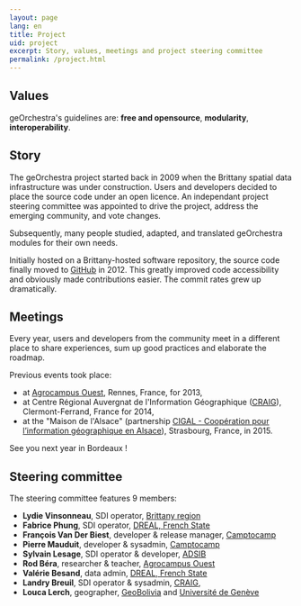```yaml
---
layout: page
lang: en
title: Project
uid: project
excerpt: Story, values, meetings and project steering committee
permalink: /project.html
---
```


## Values

geOrchestra's guidelines are: **free and opensource**, **modularity**, **interoperability**.

## Story

The geOrchestra project started back in 2009 when the Brittany spatial data infrastructure was under construction. Users and developers decided to place the source code under an open licence. An independant project steering committee was appointed to drive the project, address the emerging community, and vote changes.

Subsequently, many people studied, adapted, and translated geOrchestra modules for their own needs.

Initially hosted on a Brittany-hosted software repository, the source code finally moved to [GitHub](https://github.com/georchestra) in 2012. This greatly improved code accessibility and obviously made contributions easier. The commit rates grew up dramatically.

## Meetings

Every year, users and developers from the community meet in a different place to share experiences, sum up good practices and elaborate the roadmap. 

Previous events took place:

 * at [Agrocampus Ouest](http://www.agrocampus-ouest.fr/), Rennes, France, for 2013,
 * at Centre Régional Auvergnat de l'Information Géographique ([CRAIG](http://craig.fr/)), Clermont-Ferrand, France for 2014,
 * at the "Maison de l'Alsace" (partnership [CIGAL - Coopération pour l’information géographique en Alsace](https://www.cigalsace.org/portail/)), Strasbourg, France, in 2015.
 
See you next year in Bordeaux !

## Steering committee

The steering committee features 9 members:

 * **Lydie Vinsonneau**, SDI operator, [Brittany region](http://www.bretagne.fr/)
 * **Fabrice Phung**, SDI operator, [DREAL, French State](http://www.bretagne.developpement-durable.gouv.fr/)
 * **François Van Der Biest**, developer & release manager, [Camptocamp](http://www.camptocamp.com/)
 * **Pierre Mauduit**, developer & sysadmin, [Camptocamp](http://www.camptocamp.com/)
 * **Sylvain Lesage**, SDI operator & developer, [ADSIB](http://www.adsib.gob.bo/)
 * **Rod Béra**, researcher & teacher, [Agrocampus Ouest](http://www.agrocampus-ouest.fr/)
 * **Valérie Besand**, data admin, [DREAL, French State](http://www.bretagne.developpement-durable.gouv.fr/)
 * **Landry Breuil**, SDI operator & sysadmin, [CRAIG](http://craig.fr/),
 * **Louca Lerch**, geographer, [GeoBolivia](http://geo.gob.bo/) and [Université de Genève](https://www.unige.ch/sciences-societe/faculte/departements/dgeo/)
